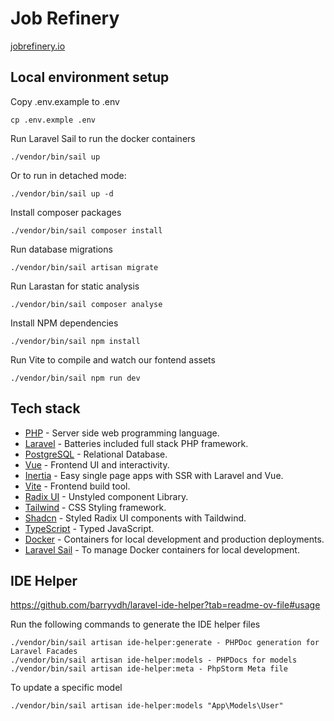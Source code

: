 # Job Refinery

[jobrefinery.io](https://jobrefinery.io)

## Local environment setup

Copy .env.example to .env

```
cp .env.exmple .env
```

Run Laravel Sail to run the docker containers

```
./vendor/bin/sail up
```

Or to run in detached mode:

```
./vendor/bin/sail up -d
```

Install composer packages

```
./vendor/bin/sail composer install
```

Run database migrations

```
./vendor/bin/sail artisan migrate
```

Run Larastan for static analysis

```
./vendor/bin/sail composer analyse
```

Install NPM dependencies

```
./vendor/bin/sail npm install
```

Run Vite to compile and watch our fontend assets

```
./vendor/bin/sail npm run dev
```

## Tech stack

-   [PHP](https://www.php.net/) - Server side web programming language.
-   [Laravel](https://laravel.com/) - Batteries included full stack PHP framework.
-   [PostgreSQL](https://www.postgresql.org/) - Relational Database.
-   [Vue](https://vuejs.org/) - Frontend UI and interactivity.
-   [Inertia](https://inertiajs.com/) - Easy single page apps with SSR with Laravel and Vue.
-   [Vite](https://vitejs.dev/) - Frontend build tool.
-   [Radix UI](https://www.radix-ui.com/) - Unstyled component Library.
-   [Tailwind](https://tailwindcss.com/) - CSS Styling framework.
-   [Shadcn](https://ui.shadcn.com/) - Styled Radix UI components with Taildwind.
-   [TypeScript](https://www.typescriptlang.org/) - Typed JavaScript.
-   [Docker](https://www.docker.com/) - Containers for local development and production deployments.
-   [Laravel Sail](https://laravel.com/docs/11.x/sail) - To manage Docker containers for local development.

## IDE Helper
https://github.com/barryvdh/laravel-ide-helper?tab=readme-ov-file#usage

Run the following commands to generate the IDE helper files

```
./vendor/bin/sail artisan ide-helper:generate - PHPDoc generation for Laravel Facades
./vendor/bin/sail artisan ide-helper:models - PHPDocs for models
./vendor/bin/sail artisan ide-helper:meta - PhpStorm Meta file
```
To update a specific model
```
./vendor/bin/sail artisan ide-helper:models "App\Models\User"
```
